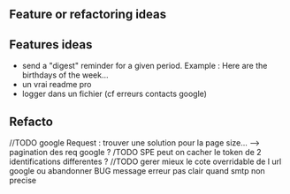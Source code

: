 ## Feature or refactoring ideas

## Features ideas

- send a "digest" reminder for a given period. Example : Here are the birthdays of the week...
- un vrai readme pro
- logger dans un fichier (cf erreurs contacts google)


## Refacto

//TODO google Request : trouver une solution pour la page size... --> pagination des req google ?
/TODO SPE peut on cacher le token de 2 identifications differentes ?
//TODO gerer mieux le cote overridable de l url google ou abandonner
BUG message erreur pas clair quand smtp non precise


